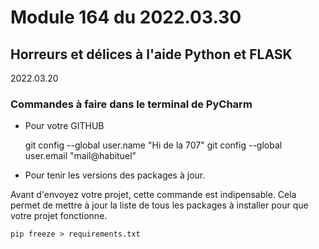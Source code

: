 # Module 164 du 2022.03.30

## Horreurs et délices à l'aide Python et FLASK



2022.03.20

### Commandes à faire dans le terminal de PyCharm

* Pour votre GITHUB


    git config --global user.name "Hi de la 707"
    git config --global user.email "mail@habituel"

* Pour tenir les versions des packages à jour.

Avant d'envoyez votre projet, cette commande est indipensable.
Cela permet de mettre à jour la liste de tous les packages à installer pour que votre projet fonctionne.

    pip freeze > requirements.txt

